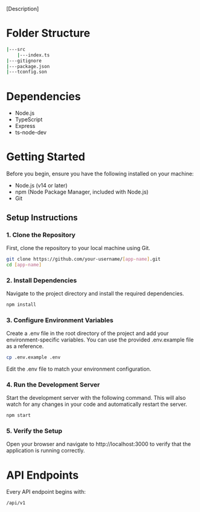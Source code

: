 [Description]
# Folder Structure
```bash
|---src
    |---index.ts
|---gitignore
|---package.json
|---tconfig.son
```
# Dependencies
* Node.js
* TypeScript
* Express
* ts-node-dev
# Getting Started
Before you begin, ensure you have the following installed on your machine:

* Node.js (v14 or later)
* npm (Node Package Manager, included with Node.js)
* Git
## Setup Instructions
### 1. Clone the Repository
First, clone the repository to your local machine using Git.
```bash
git clone https://github.com/your-username/[app-name].git
cd [app-name]
```
### 2. Install Dependencies
Navigate to the project directory and install the required dependencies.
```bash
npm install
```
### 3. Configure Environment Variables
Create a .env file in the root directory of the project and add your environment-specific variables. You can use the provided .env.example file as a reference.
```bash
cp .env.example .env
```
Edit the .env file to match your environment configuration.

### 4. Run the Development Server
Start the development server with the following command. This will also watch for any changes in your code and automatically restart the server.
```bash
npm start
```
### 5. Verify the Setup
Open your browser and navigate to http://localhost:3000 to verify that the application is running correctly.

# API Endpoints
Every API endpoint begins with:
```bash
/api/v1
```

